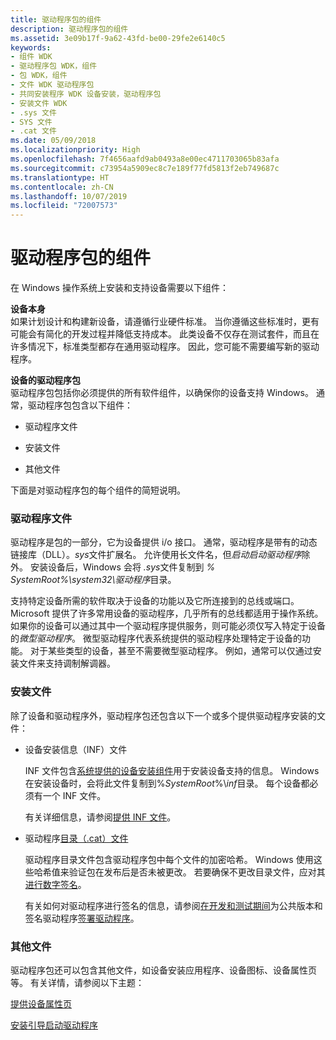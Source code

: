 ```yaml
---
title: 驱动程序包的组件
description: 驱动程序包的组件
ms.assetid: 3e09b17f-9a62-43fd-be00-29fe2e6140c5
keywords:
- 组件 WDK
- 驱动程序包 WDK，组件
- 包 WDK，组件
- 文件 WDK 驱动程序包
- 共同安装程序 WDK 设备安装，驱动程序包
- 安装文件 WDK
- .sys 文件
- SYS 文件
- .cat 文件
ms.date: 05/09/2018
ms.localizationpriority: High
ms.openlocfilehash: 7f4656aafd9ab0493a8e00ec4711703065b83afa
ms.sourcegitcommit: c73954a5909ec8c7e189f77fd5813f2eb749687c
ms.translationtype: HT
ms.contentlocale: zh-CN
ms.lasthandoff: 10/07/2019
ms.locfileid: "72007573"
---
```

# <a name="components-of-a-driver-package"></a>驱动程序包的组件





在 Windows 操作系统上安装和支持设备需要以下组件：

<a href="" id="the-device-itself"></a>**设备本身**  
如果计划设计和构建新设备，请遵循行业硬件标准。 当你遵循这些标准时，更有可能会有简化的开发过程并降低支持成本。 此类设备不仅存在测试套件，而且在许多情况下，标准类型都存在通用驱动程序。 因此，您可能不需要编写新的驱动程序。

<a href="" id="the-driver-package-for-the-device"></a>**设备的驱动程序包**  
驱动程序包包括你必须提供的所有软件组件，以确保你的设备支持 Windows。 通常，驱动程序包包含以下组件：

-   驱动程序文件

-   安装文件

-   其他文件

下面是对驱动程序包的每个组件的简短说明。

### <a name="driver-files"></a>驱动程序文件

驱动程序是包的一部分，它为设备提供 i/o 接口。 通常，驱动程序是带有的动态链接库（DLL）。*sys*文件扩展名。 允许使用长文件名，但*启动启动驱动程序*除外。 安装设备后，Windows 会将 *.sys*文件复制到 *% SystemRoot%\\system32\\驱动程序*目录。

支持特定设备所需的软件取决于设备的功能以及它所连接到的总线或端口。 Microsoft 提供了许多常用设备的驱动程序，几乎所有的总线都适用于操作系统。 如果你的设备可以通过其中一个驱动程序提供服务，则可能必须仅写入特定于设备的*微型驱动程序*。 微型驱动程序代表系统提供的驱动程序处理特定于设备的功能。 对于某些类型的设备，甚至不需要微型驱动程序。 例如，通常可以仅通过安装文件来支持调制解调器。

### <a name="installation-files"></a>安装文件

除了设备和驱动程序外，驱动程序包还包含以下一个或多个提供驱动程序安装的文件：

-   设备安装信息（INF）文件

    INF 文件包含[系统提供的设备安装组件](system-provided-device-installation-components.md)用于安装设备支持的信息。 Windows 在安装设备时，会将此文件复制到%*SystemRoot*%\\*inf*目录。 每个设备都必须有一个 INF 文件。

    有关详细信息，请参阅[提供 INF 文件](supplying-an-inf-file.md)。

-   驱动程序[目录（.cat）文件](catalog-files.md)

    驱动程序目录文件包含驱动程序包中每个文件的加密哈希。 Windows 使用这些哈希值来验证包在发布后是否未被更改。 若要确保不更改目录文件，应对其[进行数字签名](digital-signatures.md)。

    有关如何对驱动程序进行签名的信息，请参阅[在开发和测试期间](signing-drivers-during-development-and-test.md)为公共版本和签名驱动程序[签署驱动程序](signing-drivers-for-public-release.md)。

### <a name="other-files"></a>其他文件

驱动程序包还可以包含其他文件，如设备安装应用程序、设备图标、设备属性页等。 有关详情，请参阅以下主题：

[提供设备属性页](providing-device-property-pages.md)

[安装引导启动驱动程序](installing-a-boot-start-driver.md)

 

 





